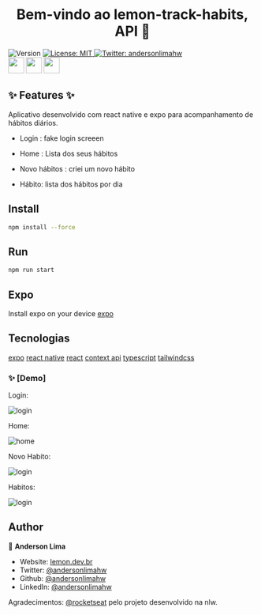 <h1 align="center">Bem-vindo ao lemon-track-habits, API 🍋</h1>
<p>
  <img alt="Version" src="https://img.shields.io/badge/version-1.0.0-blue.svg?cacheSeconds=2592000" />

  <a href="#" target="_blank">
    <img alt="License: MIT" src="https://img.shields.io/badge/License-MIT-yellow.svg" />
  </a>

  <a href="https://twitter.com/andersonlimahw" target="_blank">
    <img alt="Twitter: andersonlimahw" src="https://img.shields.io/twitter/follow/andersonlimahw.svg?style=social" />
  </a>  
  <br />
 <img
   height="32"
   width="32"
   src="https://cdn.jsdelivr.net/npm/simple-icons@v9/icons/react.svg"
 />
 <img
   height="32"
   width="32"
   src="https://cdn.jsdelivr.net/npm/simple-icons@v9/icons/typescript.svg"
 />
 <img
   height="32"
   width="32"
   src="https://cdn.jsdelivr.net/npm/simple-icons@v9/icons/expo.svg"
 />

## ✨ Features ✨

Aplicativo desenvolvido com react native e expo para acompanhamento de hábitos diários.

* Login : fake login screeen
  
* Home : Lista dos seus hábitos

* Novo hábitos : criei um novo hábito

* Hábito: lista dos hábitos por dia

## Install

```sh
npm install --force
```

## Run

```sh
npm run start

```

## Expo

Install expo on your device
[expo](https://expo.dev/)

## Tecnologias

[expo](https://expo.dev/)
[react native](https://reactnative.dev/docs/getting-started)
[react](https://react.dev/learn)
[context api](https://react.dev/reference/react/useContext)
[typescript](https://www.typescriptlang.org/docs/)
[tailwindcss](https://tailwindcss.com/)

### ✨ [Demo]

Login:

![login](./demo/login.jpg)

Home:

![home](./demo/home.jpg)

Novo Habito:

![login](./demo/novo-habito.jpg)

Habitos:

![login](./demo/habitos.jpg)

## Author

👤 **Anderson Lima**

* Website: [lemon.dev.br](https://lemon.dev.br)
* Twitter: [@andersonlimahw](https://twitter.com/andersonlimahw)
* Github: [@andersonlimahw](https://github.com/andersonlimahw)
* LinkedIn: [@andersonlimahw](https://linkedin.com/in/andersonlimahw)

Agradecimentos:
[@rocketseat](https://www.rocketseat.com.br/) pelo projeto desenvolvido na nlw.
